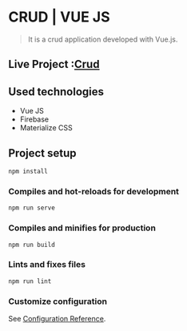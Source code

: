 # CRUD | VUE JS

> It is a crud application developed with Vue.js.


## Live Project :[Crud](https://vue3-crud.firebaseapp.com/) 

## Used technologies
* Vue JS
* Firebase
* Materialize CSS


## Project setup
```
npm install
```

### Compiles and hot-reloads for development
```
npm run serve
```

### Compiles and minifies for production
```
npm run build
```

### Lints and fixes files
```
npm run lint
```

### Customize configuration
See [Configuration Reference](https://cli.vuejs.org/config/).
